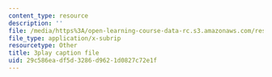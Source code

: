 ```yaml
---
content_type: resource
description: ''
file: /media/https%3A/open-learning-course-data-rc.s3.amazonaws.com/res-10-s95-physics-of-covid-19-transmission-fall-2020/29c586eadf5d3286d9621d0827c72e1f_IJyboHTpBws.srt
file_type: application/x-subrip
resourcetype: Other
title: 3play caption file
uid: 29c586ea-df5d-3286-d962-1d0827c72e1f
---
```

